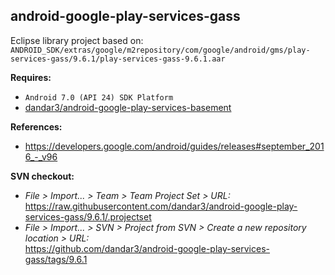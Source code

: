 ## android-google-play-services-gass

Eclipse library project based on:<br/>
`ANDROID_SDK/extras/google/m2repository/com/google/android/gms/play-services-gass/9.6.1/play-services-gass-9.6.1.aar`

**Requires:**
- `Android 7.0 (API 24) SDK Platform`
- [dandar3/android-google-play-services-basement](https://github.com/dandar3/android-google-play-services-basement/tree/9.6.1)

**References:**
- https://developers.google.com/android/guides/releases#september_2016_-_v96

**SVN checkout:**
- _File > Import... > Team > Team Project Set > URL:_<br/>
  https://raw.githubusercontent.com/dandar3/android-google-play-services-gass/9.6.1/.projectset
- _File > Import... > SVN > Project from SVN > Create a new repository location > URL:_<br/> 
  https://github.com/dandar3/android-google-play-services-gass/tags/9.6.1